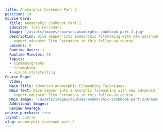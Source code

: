 ```yaml
---
title: Anamorphic Cookbook Part 2
position: 14
Course Card:
  Title: Anamorphic Cookbook Part 2
  Educator: Tito Ferradans
  Image: "/assets/images/courses/anamorphic-cookbook-part-2.jpg"
  Description: Dive deeper into anamorphic filmmaking with new advanced lessons from
    expert educator Tito Ferradans in this follow-up course.
  Lessons: 8
  Runtime Hours: 1
  Runtime Minutes: 28
  Topics:
  - cinematography
  - filmmaking
  - visual-storytelling
Course Page:
  Video:
  Main Title: Advanced Anamorphic Filmmaking Techniques
  Main Text: Dive deeper into anamorphic filmmaking with new advanced lessons from
    expert educator Tito Ferradans in this follow-up course.
  Main Image: "/assets/images/courses/anamorphic-cookbook-part-2/anamorphic-cookbook-part-2-main.jpg"
  Additional Images:
  Review Average:
course_purchase: true
layout: course
slug: anamorphic-cookbook-part-2
---
```


